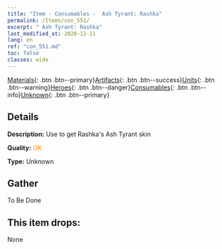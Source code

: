 ```yaml
---
title: "Item - Consumables -  Ash Tyrant: Rashka"
permalink: /Items/con_551/
excerpt: " Ash Tyrant: Rashka"
last_modified_at: 2020-12-11
lang: en
ref: "con_551.md"
toc: false
classes: wide
---
```

 [Materials](/Items/){: .btn .btn--primary}[Artifacts](/Items/Artifacts/){: .btn .btn--success}[Units](/Items/Units/){: .btn .btn--warning}[Heroes](/Items/Heroes/){: .btn .btn--danger}[Consumables](/Items/Consumables/){: .btn .btn--info}[Unknown](/Items/Unknown/){: .btn .btn--primary}

## Details
 **Description:** Use to get Rashka's Ash Tyrant skin

 **Quality:** <span style="color: #FF8C00">OK</span>

 **Type:** Unknown

## Gather

  To Be Done

## This item drops:

  None

